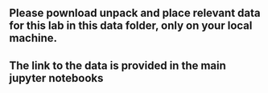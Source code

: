 ## Please pownload unpack and place relevant data for this lab in this data folder, only on your local machine.
## The link to the data is provided in the main jupyter notebooks